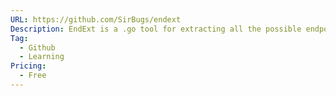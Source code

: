 ```yaml
---
URL: https://github.com/SirBugs/endext
Description: EndExt is a .go tool for extracting all the possible endpoints from the JS files
Tag:
  - Github
  - Learning
Pricing:
  - Free
---
```

